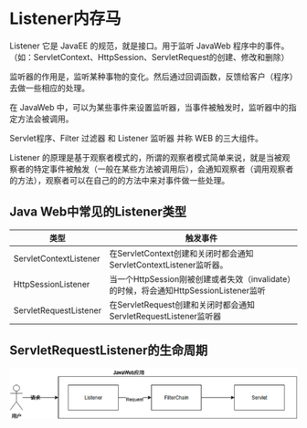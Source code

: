 # Listener内存马

Listener 它是 JavaEE 的规范，就是接口。用于监听 JavaWeb 程序中的事件。（如：ServletContext、HttpSession、ServletRequest的创建、修改和删除）

监听器的作用是，监听某种事物的变化。然后通过回调函数，反馈给客户（程序）去做一些相应的处理。

在 JavaWeb 中，可以为某些事件来设置监听器，当事件被触发时，监听器中的指定方法会被调用。

Servlet程序、Filter 过滤器 和 Listener 监听器 并称 WEB 的三大组件。

Listener 的原理是基于观察者模式的，所谓的观察者模式简单来说，就是当被观察者的特定事件被触发（一般在某些方法被调用后），会通知观察者（调用观察者的方法），观察者可以在自己的的方法中来对事件做一些处理。

## Java Web中常见的Listener类型

|类型|触发事件|
| ------------------------| ----------------------------------------------------------------------------------------|
|ServletContextListener|在ServletContext创建和关闭时都会通知ServletContextListener监听器。|
|HttpSessionListener|当一个HttpSession刚被创建或者失效（invalidate）的时候，将会通知HttpSessionListener监听|
|ServletRequestListener|在ServletRequest创建和关闭时都会通知ServletRequestListener监听器|

## ServletRequestListener的生命周期

![image](assets/image-20250619095415-queqcu7.png)
